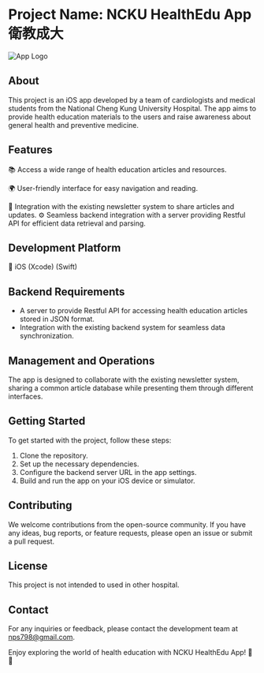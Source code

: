 # Project Name: NCKU HealthEdu App 衛教成大
![App Logo]([link-to-your-logo-image](https://raw.githubusercontent.com/nps798/NckuHealthEdu/master/HealthEdu/Assets.xcassets/copyright.imageset/copyright%402.png))

## About
This project is an iOS app developed by a team of cardiologists and medical students from the National Cheng Kung University Hospital. The app aims to provide health education materials to the users and raise awareness about general health and preventive medicine.

## Features
📚 Access a wide range of health education articles and resources.

🌍 User-friendly interface for easy navigation and reading.

📩 Integration with the existing newsletter system to share articles and updates.
⚙️ Seamless backend integration with a server providing Restful API for efficient data retrieval and parsing.

## Development Platform
📱 iOS (Xcode) (Swift)

## Backend Requirements
- A server to provide Restful API for accessing health education articles stored in JSON format.
- Integration with the existing backend system for seamless data synchronization.

## Management and Operations
The app is designed to collaborate with the existing newsletter system, sharing a common article database while presenting them through different interfaces.

## Getting Started
To get started with the project, follow these steps:
1. Clone the repository.
2. Set up the necessary dependencies.
3. Configure the backend server URL in the app settings.
4. Build and run the app on your iOS device or simulator.

## Contributing
We welcome contributions from the open-source community. If you have any ideas, bug reports, or feature requests, please open an issue or submit a pull request.

## License
This project is not intended to used in other hospital. 

## Contact
For any inquiries or feedback, please contact the development team at [nps798@gmail.com](mailto:nps798@gmail.com).

Enjoy exploring the world of health education with NCKU HealthEdu App! 🌱🏥
